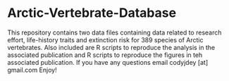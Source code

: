 # Arctic-Vertebrate-Database

This repository contains two data files containing data related to research effort, life-history traits and extinction risk for 389 species of Arctic vertebrates. Also included are R scripts to reproduce the analysis in the associated publication and R scripts to reproduce the figures in teh associated publication. If you have any questions email codyjdey [at] gmail.com Enjoy!
